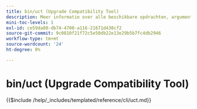```yaml
---
title: bin/uct (Upgrade Compatibility Tool)
description: Meer informatie over alle beschikbare opdrachten, argumenten en opties voor het opdrachtregelprogramma bin/uct.
mini-toc-levels: 1
exl-id: ce59da80-db74-4700-a116-21671d430cf2
source-git-commit: 9c0810f21f72c5e50db22e13e29b5b7fc4db2946
workflow-type: tm+mt
source-wordcount: '24'
ht-degree: 0%

---
```


# bin/uct (Upgrade Compatibility Tool)

{{$include /help/_includes/templated/reference/cli/uct.md}}
